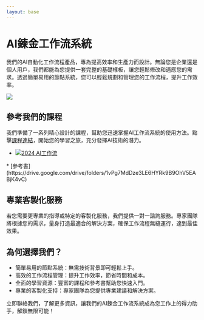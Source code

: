 ```yaml
---
layout: base
---
```



# AI鍊金工作流系統

我們的AI自動化工作流程產品，專為提高效率和生產力而設計。無論您是企業還是個人用戶，我們都能為您提供一套完整的基礎樣板，讓您輕鬆修改和適應您的需求。透過簡單易用的節點系統，您可以輕鬆規劃和管理您的工作流程，提升工作效率。

![](https://raw.githubusercontent.com/HomunMage/CrewAI-GUI/main/frontend.webp)


## 參考我們的課程
我們準備了一系列精心設計的課程，幫助您迅速掌握AI工作流系統的使用方法。點擊[課程連結](https://www.youtube.com/playlist?list=PLxP_7CleHzmOzs_QwOIpe7lBGjTkNUqr4)，開始您的學習之旅，充分發揮AI技術的潛力。

* <a href="https://www.youtube.com/playlist?list=PLxP_7CleHzmOzs_QwOIpe7lBGjTkNUqr4" target="_blank">
    <img src="https://alchemy.posetmage.com/Content/Lecture/2024%20AI%E5%B7%A5%E4%BD%9C%E6%B5%81/Cover.webp" alt="2024 AI工作流">
</a>
* [參考書](https://drive.google.com/drive/folders/1vPg7MdDze3LE6HYRk9B9OhV5EABjK4vC)


## 專業客製化服務
若您需要更專業的指導或特定的客製化服務，我們提供一對一諮詢服務。專家團隊將根據您的需求，量身打造最適合的解決方案，確保工作流程無縫運行，達到最佳效果。

## 為何選擇我們？
* 簡單易用的節點系統：無需技術背景即可輕鬆上手。
* 高效的工作流程管理：提升工作效率，節省時間和成本。
* 全面的學習資源：豐富的課程和參考書幫助您快速入門。
* 專業的客製化支持：專家團隊為您提供專業建議和解決方案。

立即聯絡我們，了解更多資訊，讓我們的AI鍊金工作流系統成為您工作上的得力助手，解鎖無限可能！